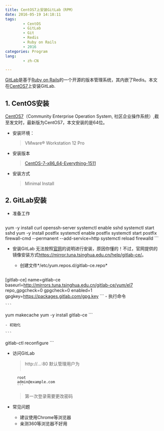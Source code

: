 ```yaml
---
title: CentOS7上安装GitLab（RPM）
date: 2016-05-19 14:18:11
tags: 
        - CentOS
        - GitLab
        - Git
        - Redis
        - Ruby on Rails
        - 2016
categories: Program
lang:
        - zh-CN

---
```


[GitLab](https://about.gitlab.com/)是基于[Ruby on Rails](http://www.ruby-lang.org/en/)的一个开源的版本管理系统，其内嵌了Redis。本文在[CentOS7](https://www.centos.org/)上安装GitLab.
<!-- more -->

## **1. CentOS安装** ##

[CentOS7](https://www.centos.org/)（Community Enterprise Operation System, 社区企业操作系统）,截至发文时，最新版为CentOS7，本文安装的是64位。

- 安装环境：

    > VMware® Workstation 12 Pro

- 安装版本

    > [CentOS-7-x86_64-Everything-1511](https://www.centos.org/download/) 

- 安装方式

    > Minimal Install

## **2. GitLab安装** ##


- 准备工作

    ```
yum -y install curl openssh-server
systemctl enable sshd
systemctl start sshd
yum -y install postfix
systemctl enable postfix
systemctl start postfix
firewall-cmd --permanent --add-service=http
systemctl reload firewalld
    ```
- 安装GitLab
无法按照[官网](https://about.gitlab.com/downloads/#centos7)的说明进行安装，原因你懂的！不过，官网提供的镜像安装方式<https://mirror.tuna.tsinghua.edu.cn/help/gitlab-ce/>。

    - 创建文件*/etc/yum.repos.d/gitlab-ce.repo*

        ```
[gitlab-ce]
name=gitlab-ce
baseurl=http://mirrors.tuna.tsinghua.edu.cn/gitlab-ce/yum/el7
repo_gpgcheck=0
gpgcheck=0
enabled=1
gpgkey=https://packages.gitlab.com/gpg.key
        ```
    - 执行命令

    ```
yum makecache
yum -y install gitlab-ce
    ```


    - 初始化

    ```
gitlab-ctl reconfigure
    ```

- 访问GitLab

    > http://*.*.*.*:80
    > 默认管理用户为
    > ```
        root
        admin@example.com
        ```
    > 第一次登录需要更改密码

- 常见问题
    - 建议使用Chrome等浏览器
    - 亲测360等浏览器不好用